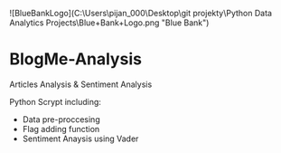 ![BlueBankLogo](C:\Users\pijan_000\Desktop\git projekty\Python Data Analytics Projects\Blue+Bank+Logo.png "Blue Bank")

# BlogMe-Analysis
Articles Analysis &amp; Sentiment Analysis

Python Scrypt including:

- Data pre-proccesing
- Flag adding function
- Sentiment Anaysis using Vader


